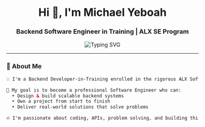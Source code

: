 <!-- GitHub Profile Header -->
<h1 align="center">Hi 👋, I'm Michael Yeboah</h1>
<h3 align="center">Backend Software Engineer in Training | ALX SE Program</h3>

<p align="center">
  <img src="https://readme-typing-svg.demolab.com?font=Fira+Code&pause=1000&color=FACC15&center=true&vCenter=true&width=435&lines=Building+projects+%F0%9F%9A%80;Lifelong+learner+%F0%9F%93%9A;Backend-focused+developer+%F0%9F%92%BB" alt="Typing SVG" />
</p>

---

### 🚀 About Me
```html
💡 I'm a Backend Developer-in-Training enrolled in the rigorous ALX Software Engineering Program.

🎯 My goal is to become a professional Software Engineer who can:
  • Design & build scalable backend systems
  • Own a project from start to finish
  • Deliver real-world solutions that solve problems

🔥 I'm passionate about coding, APIs, problem solving, and building things that work. I'm motivated by progress and excited about every chance to create or collaborate on a new idea.
